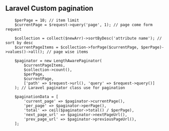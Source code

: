 ## Laravel Custom pagination
        $perPage = 10; // item limit
        $currentPage = $request->query('page', 1); // page come form request

        $collection = collect($newArr)->sortByDesc('attribute name'); // sort by desc
        $currentPageItems = $collection->forPage($currentPage, $perPage)->values()->all(); // page wise items

        $paginator = new LengthAwarePaginator(
            $currentPageItems,
            $collection->count(),
            $perPage,
            $currentPage,
            ['path' => $request->url(), 'query' => $request->query()]
        ); // Laravel paginator class use for pagination

        $paginationData = [
            'current_page' => $paginator->currentPage(),
            'per_page' => $paginator->perPage(),
            'total' => ceil($paginator->total() / $perPage),
            'next_page_url' => $paginator->nextPageUrl(),
            'prev_page_url' => $paginator->previousPageUrl(),
        ];
